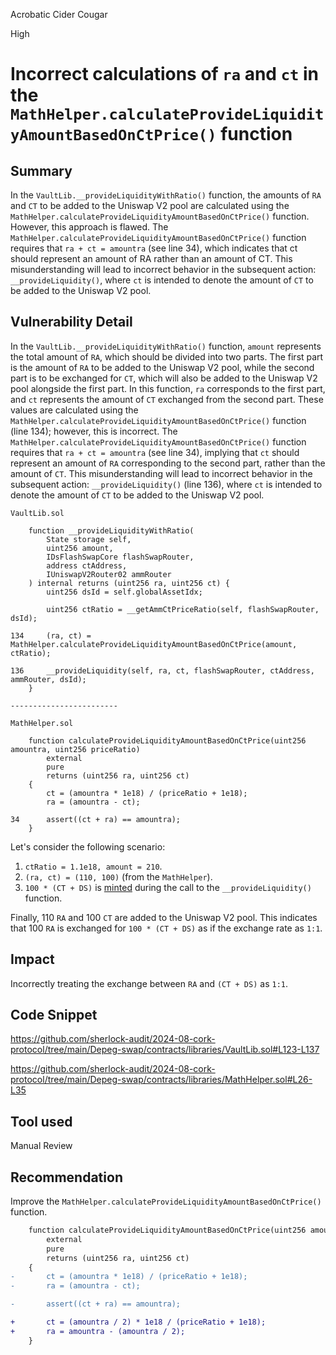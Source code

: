 Acrobatic Cider Cougar

High

# Incorrect calculations of `ra` and `ct` in the `MathHelper.calculateProvideLiquidityAmountBasedOnCtPrice()` function

## Summary

In the `VaultLib.__provideLiquidityWithRatio()` function, the amounts of `RA` and `CT` to be added to the Uniswap V2 pool are calculated using the `MathHelper.calculateProvideLiquidityAmountBasedOnCtPrice()` function. However, this approach is flawed. The `MathHelper.calculateProvideLiquidityAmountBasedOnCtPrice()` function requires that `ra + ct = amountra` (see line 34), which indicates that ct should represent an amount of RA rather than an amount of CT. This misunderstanding will lead to incorrect behavior in the subsequent action: `__provideLiquidity()`, where `ct` is intended to denote the amount of `CT` to be added to the Uniswap V2 pool.

## Vulnerability Detail

In the `VaultLib.__provideLiquidityWithRatio()` function, `amount` represents the total amount of `RA`, which should be divided into two parts. The first part is the amount of `RA` to be added to the Uniswap V2 pool, while the second part is to be exchanged for `CT`, which will also be added to the Uniswap V2 pool alongside the first part. In this function, `ra` corresponds to the first part, and `ct` represents the amount of `CT` exchanged from the second part. These values are calculated using the `MathHelper.calculateProvideLiquidityAmountBasedOnCtPrice()` function (line 134); however, this is incorrect. The `MathHelper.calculateProvideLiquidityAmountBasedOnCtPrice()` function requires that `ra + ct = amountra` (see line 34), implying that `ct` should represent an amount of `RA` corresponding to the second part, rather than the amount of `CT`. This misunderstanding will lead to incorrect behavior in the subsequent action: `__provideLiquidity()` (line 136), where `ct` is intended to denote the amount of `CT` to be added to the Uniswap V2 pool.

```solidity
VaultLib.sol

    function __provideLiquidityWithRatio(
        State storage self,
        uint256 amount,
        IDsFlashSwapCore flashSwapRouter,
        address ctAddress,
        IUniswapV2Router02 ammRouter
    ) internal returns (uint256 ra, uint256 ct) {
        uint256 dsId = self.globalAssetIdx;

        uint256 ctRatio = __getAmmCtPriceRatio(self, flashSwapRouter, dsId);

134     (ra, ct) = MathHelper.calculateProvideLiquidityAmountBasedOnCtPrice(amount, ctRatio);

136     __provideLiquidity(self, ra, ct, flashSwapRouter, ctAddress, ammRouter, dsId);
    }

------------------------

MathHelper.sol

    function calculateProvideLiquidityAmountBasedOnCtPrice(uint256 amountra, uint256 priceRatio)
        external
        pure
        returns (uint256 ra, uint256 ct)
    {
        ct = (amountra * 1e18) / (priceRatio + 1e18);
        ra = (amountra - ct);

34      assert((ct + ra) == amountra);
    }
```

Let's consider the following scenario:

1. `ctRatio = 1.1e18, amount = 210`.
2. `(ra, ct) = (110, 100)` (from the `MathHelper`).
3. `100 * (CT + DS)` is [minted](https://github.com/sherlock-audit/2024-08-cork-protocol/tree/main/Depeg-swap/contracts/libraries/VaultLib.sol#L167) during the call to the `__provideLiquidity()` function.

Finally, 110 `RA` and 100 `CT` are added to the Uniswap V2 pool. This indicates that 100 `RA` is exchanged for `100 * (CT + DS)` as if the exchange rate as `1:1`.

## Impact

Incorrectly treating the exchange between `RA` and `(CT + DS)` as `1:1`.

## Code Snippet

https://github.com/sherlock-audit/2024-08-cork-protocol/tree/main/Depeg-swap/contracts/libraries/VaultLib.sol#L123-L137

https://github.com/sherlock-audit/2024-08-cork-protocol/tree/main/Depeg-swap/contracts/libraries/MathHelper.sol#L26-L35

## Tool used

Manual Review

## Recommendation

Improve the `MathHelper.calculateProvideLiquidityAmountBasedOnCtPrice()` function.

```diff
    function calculateProvideLiquidityAmountBasedOnCtPrice(uint256 amountra, uint256 priceRatio)
        external
        pure
        returns (uint256 ra, uint256 ct)
    {
-       ct = (amountra * 1e18) / (priceRatio + 1e18);
-       ra = (amountra - ct);

-       assert((ct + ra) == amountra);

+       ct = (amountra / 2) * 1e18 / (priceRatio + 1e18);
+       ra = amountra - (amountra / 2);
    }
```